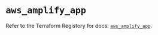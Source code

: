 # `aws_amplify_app`

Refer to the Terraform Registory for docs: [`aws_amplify_app`](https://registry.terraform.io/providers/hashicorp/aws/5.31.0/docs/resources/amplify_app).
